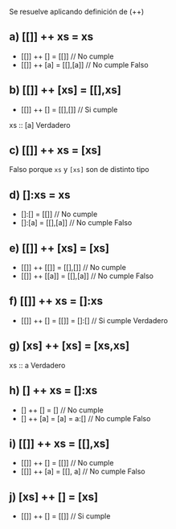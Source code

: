 Se resuelve aplicando definición de (++)

## a) [[]] ++ xs = xs
- [[]] ++ [] = [[]] // No cumple
- [[]] ++ [a] = [[],[a]] // No cumple
Falso



## b) [[]] ++ [xs] = [[],xs]
- [[]] ++ [] = [[],[]] // Si cumple

xs :: [a]
Verdadero



## c) [[]] ++ xs = [xs]
Falso porque `xs` y `[xs]` son de distinto tipo



## d) []:xs = xs
- []:[] = [[]] // No cumple
- []:[a] = [[],[a]] // No cumple
Falso



## e) [[]] ++ [xs] = [xs]
- [[]] ++ [[]] = [[],[]] // No cumple
- [[]] ++ [[a]] = [[],[a]] // No cumple
Falso



## f) [[]] ++ xs = []:xs
- [[]] ++ [] = [[]] = []:[] // Si cumple
Verdadero



## g) [xs] ++ [xs] = [xs,xs]
xs :: a
Verdadero



## h) [] ++ xs = []:xs
- [] ++ [] = [] // No cumple
- [] ++ [a] = [a] = a:[] // No cumple
Falso



## i) [[]] ++ xs = [[],xs]
- [[]] ++ [] = [[]] // No cumple
- [[]] ++ [a] = [[], a] // No cumple
Falso



## j) [xs] ++ [] = [xs]
- [[]] ++ [] = [[]] // Si cumple
